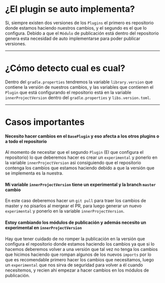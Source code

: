 # ¿El plugin se auto implementa?

Si, siempre existen dos versiones de los `Plugins` el primero es repositorio donde estamos haciendo nuestros cambios,
y el segundo es el que lo configura. Debido a que el `Módulo` de publicación está dentro del repositorio genera esta
necesidad de auto implementarse para poder publicar versiones.

----

# ¿Cómo detecto cual es cual?

Dentro del `gradle.properties` tendremos la variable `library.version` que contiene la versión de nuestros cambios, y las
variables que contienen el `Plugin` que está configurando el repositorio está en la variable `innerProjectVersion` dentro
del `gradle.properties` y `libs.version.toml`.

----
# Casos importantes

#### Necesito hacer cambios en el `BasePlugin` y eso afecta a los otros plugins o a todo el repositorio

Al momento de necesitar que el segundo `Plugin` (El que configura el repositorio) lo que deberemos hacer es crear un
`experimental` y ponerlo en la variable `innerProjectVersion` asi consiguiendo que el repositorio contenga los cambios que
estamos haciendo debido a que la versión que se implementa es la nuestra.

#### Mi variable `innerProjectVersion` tiene un experimental y la branch `master` cambio

En este caso deberemos hacer un `git pull` para traer los cambios de master y no pisarlos al mergear el PR, para luego
generar un nuevo `experimental` y ponerlo en la variable `innerProjectVersion`.

#### Estoy cambiando los módulos de publicación y además necesito un experimental en `innerProjectVersion`

Hay que tener cuidado de no romper la publicación en la versión que configura el repositorio donde estamos haciendo los cambios
ya que si lo hacemos deberemos volver a una versión que tal vez no tenga los cambios que hicimos haciendo que rompan algunos
de los nuevos `imports` por lo que es recomendable primero hacer los cambios que necesitamos, luego un `experimental`
que nos sirva de seguridad para volver a él cuando necesitemos, y recien ahi empezar a hacer cambios en los módulos de
publicación.



